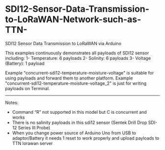 # SDI12-Sensor-Data-Transmission-to-LoRaWAN-Network-such-as-TTN-
SDI12 Sensor Data Transmission to LoRaWAN via Arduino

This examples continuously demonstrates all payloads of SDI12 sensor including:
1- Temperature: 6 payloads 
2- Solinity:  6 payloads
3- Voltage (Battery):  1 payload


Example "concurrent-sdi12-temperature-moisture-voltage" is suitable for using payloads and forward them to another platform.
Example "concurrent-sdi12-temperature-moisture-voltage_2" is just for writing payloads on Terminal.

---------------------------------------------------------------------------------------------------
Notes:
- Command “R” not supported in this model but C is concurrent and works
- There is no salinity payloads in this sdi12 sensor (Sentek Drill Drop SDI-12 Series III Probe)
- When you change power source of Arduino Uno from USB to adaptor/Battery it needs 1 reset to work properly and upload payloads to TTN lorawan server
